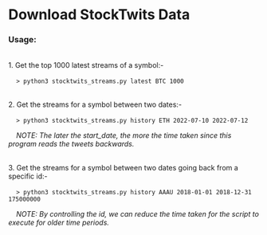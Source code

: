 # Download StockTwits Data

### Usage:
<br/>
1. Get the top 1000 latest streams of a symbol:-

&nbsp;&nbsp;&nbsp;&nbsp;`> python3 stocktwits_streams.py latest BTC 1000`

<br/>
2. Get the streams for a symbol between two dates:-
   
&nbsp;&nbsp;&nbsp;&nbsp;`> python3 stocktwits_streams.py history ETH 2022-07-10 2022-07-12`
   
&nbsp;&nbsp;&nbsp;&nbsp;*NOTE: The later the start_date, the more the time taken since this program reads the tweets backwards.*

<br/>
3. Get the streams for a symbol between two dates going back from a specific id:-

&nbsp;&nbsp;&nbsp;&nbsp;`> python3 stocktwits_streams.py history AAAU 2018-01-01 2018-12-31 175000000`

&nbsp;&nbsp;&nbsp;&nbsp;*NOTE: By controlling the id, we can reduce the time taken for the script to execute for older time periods.*
   
